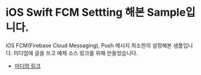 # iOS Swift FCM Settting 해본 Sample입니다.
iOS FCM(Firebase Cloud Messaging), Push 메시지 최소한의 설정해본 샘플입니다. 미디엄에 글을 쓰고 예제 소스 링크를 위해 만들었습니다.

- [미디엄 링크](https://medium.com/@jang.wangsu/ios-swift-fcm-firebase-cloud-messaging-push-%EB%A9%94%EC%8B%9C%EC%A7%80-%EC%84%A4%EC%A0%95%ED%95%B4%EB%B3%B4%EA%B8%B0-852a9af23b96) 
